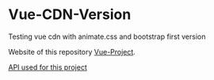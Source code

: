 # Vue-CDN-Version
Testing vue cdn with animate.css and bootstrap first version

Website of this repository [Vue-Project](https://xenodochial-curie-8d9d5f.netlify.app).

[API used for this project](https://picsum.photos/v2/list)

